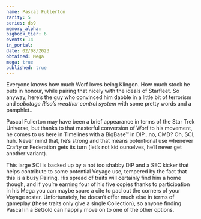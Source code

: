 ```yaml
---
name: Pascal Fullerton
rarity: 5
series: ds9
memory_alpha:
bigbook_tier: 6
events: 14
in_portal:
date: 02/08/2023
obtained: Mega
mega: true
published: true
---
```


Everyone knows how much Worf loves being Klingon. How much stock he puts in honour, while pairing that nicely with the ideals of Starfleet. So anyway, here’s the guy who convinced him dabble in a little bit of terrorism and *sabotage Risa’s weather control system* with some pretty words and a pamphlet..

Pascal Fullerton may have been a brief appearance in terms of the Star Trek Universe, but thanks to that masterful conversion of Worf to his movement, he comes to us here in Timelines with a BigBase™ in DIP…no, CMD? Oh, SCI, huh. Never mind that, he’s strong and that means potentional use whenever Crafty or Federation gets its turn (let’s not kid ourselves, he’ll never get another variant).

This large SCI is backed up by a not too shabby DIP and a SEC kicker that helps contribute to some potential Voyage use, tempered by the fact that this is a busy Pairing. His spread of traits will certainly find him a home though, and if you’re earning four of his five copies thanks to participation in his Mega you can maybe spare a cite to pad out the corners of your Voyage roster. Unfortunately, he doesn’t offer much else in terms of gameplay (these traits only give a single Collection), so anyone finding Pascal in a BeGold can happily move on to one of the other options.
